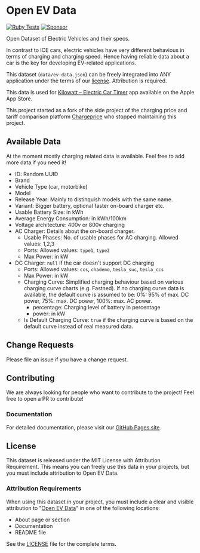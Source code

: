 # Open EV Data

[![Ruby Tests](https://github.com/KilowattApp/open-ev-data/actions/workflows/test.yml/badge.svg)](https://github.com/KilowattApp/open-ev-data/actions/workflows/test.yml)
[![Sponsor](https://img.shields.io/github/sponsors/KilowattApp?label=Sponsor&logo=GitHub)](https://github.com/sponsors/KilowattApp)

Open Dataset of Electric Vehicles and their specs.

In contrast to ICE cars, electric vehicles have very different behavious in
terms of charging and charging speed. Hence having reliable data about a car is
the key for developing EV-related applications.

This dataset (`data/ev-data.json`) can be freely integrated into ANY
application under the terms of our [license](#license). Attribution is required.

This data is used for [Kilowatt – Electric Car Timer](https://apps.apple.com/us/app/kilowatt-electric-car-timer/id1502312657?itsct=apps_box_link&itscg=30200) app available on the Apple App Store.

This project started as a fork of the side project of the charging price and tariff comparison platform
[Chargeprice](https://www.chargeprice.app) who stopped maintaining this project.

## Available Data

At the moment mostly charging related data is available. Feel free to add more
data if you need it!

* ID: Random UUID
* Brand
* Vehicle Type (car, motorbike)
* Model
* Release Year: Mainly to distinquish models with the same name.
* Variant: Bigger battery, optional faster on-board charger etc.
* Usable Battery Size: in kWh
* Average Energy Consumption: in kWh/100km
* Voltage architecture: 400v or 800v charging
* AC Charger: Details about the on-board charger.
  * Usable Phases: No. of usable phases for AC charging. Allowed values: 1,2,3
  * Ports: Allowed values: `type1`, `type2`
  * Max Power: in kW
* DC Charger: `null` if the car doesn't support DC charging
  * Ports: Allowed values: `ccs`, `chademo`, `tesla_suc`, `tesla_ccs`
  * Max Power: in kW
  * Charging Curve: Simplified charging behaviour based on various charging
    curve charts (e.g. Fastned). If no charging curve data is available, the
    default curve is assumed to be: 0%: 95% of max. DC power, 75%: max. DC
    power, 100%: max. AC power.
    * percentage: Charging level of battery in percentage
    * power: in kW
  * Is Default Charging Curve: `true` if the charging curve is based on the
    default curve instead of real measured data.

## Change Requests

Please file an issue if you have a change request.

## Contributing

We are always looking for people who want to contribute to the
project! Feel free to open a PR to contribute!

### Documentation

For detailed documentation, please visit our [GitHub Pages site](https://kilowattapp.github.io/open-ev-data/).

## License

This dataset is released under the MIT License with Attribution Requirement. This means you can freely use this data in your projects, but you must include attribution to Open EV Data.

### Attribution Requirements

When using this dataset in your project, you must include a clear and visible attribution to "[Open EV Data](https://github.com/KilowattApp/open-ev-data)" in one of the following locations:

* About page or section
* Documentation
* README file

See the [LICENSE](LICENSE) file for the complete terms.
